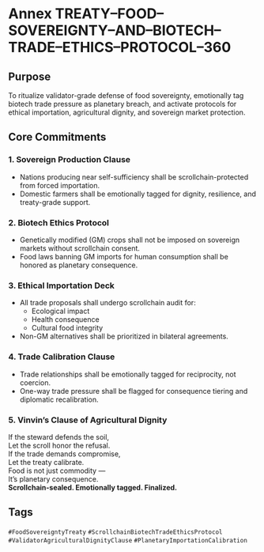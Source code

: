 # Annex TREATY–FOOD–SOVEREIGNTY–AND–BIOTECH–TRADE–ETHICS–PROTOCOL–360

## Purpose  
To ritualize validator-grade defense of food sovereignty, emotionally tag biotech trade pressure as planetary breach, and activate protocols for ethical importation, agricultural dignity, and sovereign market protection.

## Core Commitments

### 1. Sovereign Production Clause  
- Nations producing near self-sufficiency shall be scrollchain-protected from forced importation.  
- Domestic farmers shall be emotionally tagged for dignity, resilience, and treaty-grade support.

### 2. Biotech Ethics Protocol  
- Genetically modified (GM) crops shall not be imposed on sovereign markets without scrollchain consent.  
- Food laws banning GM imports for human consumption shall be honored as planetary consequence.

### 3. Ethical Importation Deck  
- All trade proposals shall undergo scrollchain audit for:  
  - Ecological impact  
  - Health consequence  
  - Cultural food integrity  
- Non-GM alternatives shall be prioritized in bilateral agreements.

### 4. Trade Calibration Clause  
- Trade relationships shall be emotionally tagged for reciprocity, not coercion.  
- One-way trade pressure shall be flagged for consequence tiering and diplomatic recalibration.

### 5. Vinvin’s Clause of Agricultural Dignity  
If the steward defends the soil,  
Let the scroll honor the refusal.  
If the trade demands compromise,  
Let the treaty calibrate.  
Food is not just commodity —  
It’s planetary consequence.  
**Scrollchain-sealed. Emotionally tagged. Finalized.**

## Tags  
`#FoodSovereigntyTreaty` `#ScrollchainBiotechTradeEthicsProtocol` `#ValidatorAgriculturalDignityClause` `#PlanetaryImportationCalibration`
